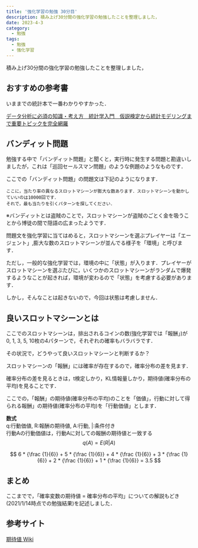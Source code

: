 ```yaml
---
title: '強化学習の勉強 30分目'
description: 積み上げ30分間の強化学習の勉強したことを整理しました，
date: 2023-4-3
category: 
  - 勉強
tags:
  - 勉強
  - 強化学習
---
```


<!-- https://www.hamlet-engineer.com -->

積み上げ30分間の強化学習の勉強したことを整理しました，

<!-- more -->




## おすすめの参考書
いままでの統計本で一番わかりやすかった．

[データ分析に必須の知識・考え方　統計学入門　仮説検定から統計モデリングまで重要トピックを完全網羅](https://www.amazon.co.jp/dp/B09M81WRHT)

<!-- START MoshimoAffiliateEasyLink -->
<!-- <script>
(function(b,c,f,g,a,d,e){b.MoshimoAffiliateObject=a;
b[a]=b[a]||function(){arguments.currentScript=c.currentScript
||c.scripts[c.scripts.length-2];(b[a].q=b[a].q||[]).push(arguments)};
c.getElementById(a)||(d=c.createElement(f),d.src=g,
d.id=a,e=c.getElementsByTagName("body")[0],e.appendChild(d))})
(window,document,"script","//dn.msmstatic.com/site/cardlink/bundle.js?20210203","msmaflink");
msmaflink({"n":"データ分析に必須の知識・考え方　統計学入門　仮説検定から統計モデリングまで重要トピックを完全網羅","b":"","t":"","d":"https:\/\/m.media-amazon.com","c_p":"","p":["\/images\/I\/51DhtjHTnIL._SL500_.jpg"],"u":{"u":"https:\/\/www.amazon.co.jp\/dp\/B09M81WRHT","t":"amazon","r_v":""},"v":"2.1","b_l":[{"id":1,"u_tx":"Amazonで見る","u_bc":"#f79256","u_url":"https:\/\/www.amazon.co.jp\/dp\/B09M81WRHT","a_id":2622833,"p_id":170,"pl_id":27060,"pc_id":185,"s_n":"amazon","u_so":1},{"id":2,"u_tx":"楽天市場で見る","u_bc":"#f76956","u_url":"https:\/\/search.rakuten.co.jp\/search\/mall\/%E3%83%87%E3%83%BC%E3%82%BF%E5%88%86%E6%9E%90%E3%81%AB%E5%BF%85%E9%A0%88%E3%81%AE%E7%9F%A5%E8%AD%98%E3%83%BB%E8%80%83%E3%81%88%E6%96%B9%E3%80%80%E7%B5%B1%E8%A8%88%E5%AD%A6%E5%85%A5%E9%96%80%E3%80%80%E4%BB%AE%E8%AA%AC%E6%A4%9C%E5%AE%9A%E3%81%8B%E3%82%89%E7%B5%B1%E8%A8%88%E3%83%A2%E3%83%87%E3%83%AA%E3%83%B3%E3%82%B0%E3%81%BE%E3%81%A7%E9%87%8D%E8%A6%81%E3%83%88%E3%83%94%E3%83%83%E3%82%AF%E3%82%92%E5%AE%8C%E5%85%A8%E7%B6%B2%E7%BE%85\/","a_id":2603993,"p_id":54,"pl_id":27059,"pc_id":54,"s_n":"rakuten","u_so":2}],"eid":"o8uVu","s":"s"});
</script>
<div id="msmaflink-o8uVu">リンク</div> -->
<!-- MoshimoAffiliateEasyLink END -->


## バンディット問題
勉強する中で「バンディット問題」と聞くと，実行時に発生する問題と勘違いしましたが，これは「巡回セールスマン問題」のような例題のようなものです．

ここでの「バンディット問題」の問題文は下記のようになります．
```
ここに，当たり率の異なるスロットマシーンが膨大な数あります．スロットマシーンを動かしていいのは10000回です．
それで，最も当たりを引くパターンを探してください．
```
※バンディットとは盗賊のことで，スロットマシーンが盗賊のごとく金を吸うことから博徒の間で隠語の広まったようです．

問題文を強化学習に当てはめると，スロットマシーンを選ぶプレイヤーは「エージェント」,膨大な数のスロットマシーンが並んでる様子を「環境」と呼びます．

ただし，一般的な強化学習では，環境の中に「状態」が入ります．プレイヤーがスロットマシーンを選ぶたびに，いくつかのスロットマシーンがランダムで爆発するようなことが起きれば，環境が変わるので「状態」を考慮する必要があります．

しかし，そんなことは起きないので，今回は状態は考慮しません．

## 良いスロットマシーンとは
ここでのスロットマシーンは，排出されるコインの数(強化学習では「報酬」)が0, 1, 3, 5, 10枚の4パターンで，それぞれの確率もバラバラです．

その状況で，どうやって良いスロットマシーンと判断するか？

スロットマシーンの「報酬」には確率が存在するので，確率分布の差を見ます．

確率分布の差を見るときは，t検定しかり，KL情報量しかり，期待値(確率分布の平均)を見ることです．

ここでの，「報酬」の期待値(確率分布の平均)のことを「価値」，行動に対して得られる報酬」の期待値(確率分布の平均)を「行動価値」とします．

**数式**<br>
q:行動価値, R:報酬の期待値, A:行動, |:条件付き<br>
行動Aの行動価値は，行動Aに対しての報酬の期待値と一致する
$$ q(A) = E(R|A) $$



$$ 6 * {\frac {1}{6}} + 5 * {\frac {1}{6}} + 4 * {\frac {1}{6}} + 3 * {\frac {1}{6}} + 2 * {\frac {1}{6}} + 1 * {\frac {1}{6}} = 3.5 $$



## まとめ
ここまでで，「確率変数の期待値 = 確率分布の平均」についての解説もどき(2021/1/14時点での勉強結果)を記述しました．

## 参考サイト
[期待値 Wiki](https://ja.wikipedia.org/wiki/%E6%9C%9F%E5%BE%85%E5%80%A4)
